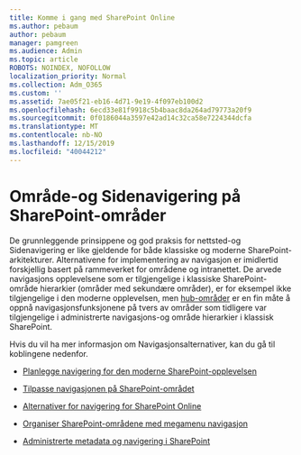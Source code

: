 ```yaml
---
title: Komme i gang med SharePoint Online
ms.author: pebaum
author: pebaum
manager: pamgreen
ms.audience: Admin
ms.topic: article
ROBOTS: NOINDEX, NOFOLLOW
localization_priority: Normal
ms.collection: Adm_O365
ms.custom: ''
ms.assetid: 7ae05f21-eb16-4d71-9e19-4f097eb100d2
ms.openlocfilehash: 6ecd33e81f9918c5b4baac8da264ad79773a20f9
ms.sourcegitcommit: 0f0186044a3597e42ad14c32ca58e7224344dcfa
ms.translationtype: MT
ms.contentlocale: nb-NO
ms.lasthandoff: 12/15/2019
ms.locfileid: "40044212"
---
```

# <a name="site-and-page-navigation-in-sharepoint-sites"></a>Område-og Sidenavigering på SharePoint-områder

De grunnleggende prinsippene og god praksis for nettsted-og Sidenavigering er like gjeldende for både klassiske og moderne SharePoint-arkitekturer. Alternativene for implementering av navigasjon er imidlertid forskjellig basert på rammeverket for områdene og intranettet. De arvede navigasjons opplevelsene som er tilgjengelige i klassiske SharePoint-område hierarkier (områder med sekundære områder), er for eksempel ikke tilgjengelige i den moderne opplevelsen, men [hub-områder](https://support.office.com/article/fe26ae84-14b7-45b6-a6d1-948b3966427f) er en fin måte å oppnå navigasjonsfunksjonene på tvers av områder som tidligere var tilgjengelige i administrerte navigasjons-og område hierarkier i klassisk SharePoint.

 Hvis du vil ha mer informasjon om Navigasjonsalternativer, kan du gå til koblingene nedenfor.

 - [Planlegge navigering for den moderne SharePoint-opplevelsen](https://docs.microsoft.com/sharepoint/plan-navigation-modern-experience)

- [Tilpasse navigasjonen på SharePoint-området](https://support.office.com/article/customize-the-navigation-on-your-sharepoint-site-3cd61ae7-a9ed-4e1e-bf6d-4655f0bf25ca)

- [Alternativer for navigering for SharePoint Online](https://docs.microsoft.com/office365/enterprise/navigation-options-for-sharepoint-online)
 
- [Organiser SharePoint-områdene med megamenu navigasjon](https://techcommunity.microsoft.com/t5/Microsoft-SharePoint-Blog/Organize-your-SharePoint-sites-with-megamenu-navigation-and-new/ba-p/328068)

- [Administrerte metadata og navigering i SharePoint](https://docs.microsoft.com/sharepoint/dev/general-development/managed-metadata-and-navigation-in-sharepoint)


